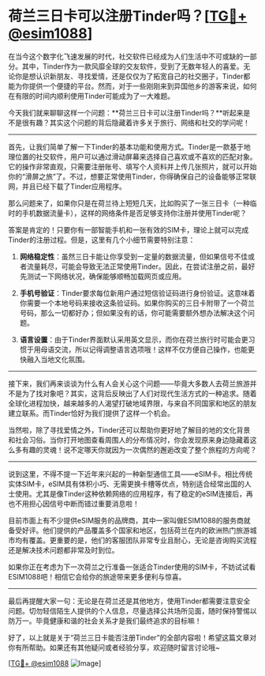 # 荷兰三日卡可以注册Tinder吗？[[TG💪+ @esim1088](https://t.me/s/esim1088)]

在当今这个数字化飞速发展的时代，社交软件已经成为人们生活中不可或缺的一部分。其中，Tinder作为一款风靡全球的交友软件，受到了无数年轻人的喜爱。无论你是想认识新朋友、寻找爱情，还是仅仅为了拓宽自己的社交圈子，Tinder都能为你提供一个便捷的平台。然而，对于一些刚刚来到异国他乡的游客来说，如何在有限的时间内顺利使用Tinder可能成为了一大难题。

今天我们就来聊聊这样一个问题：**荷兰三日卡可以注册Tinder吗？**听起来是不是很有趣？其实这个问题的背后隐藏着许多关于旅行、网络和社交的学问呢！

---

首先，让我们简单了解一下Tinder的基本功能和使用方式。Tinder是一款基于地理位置的社交软件，用户可以通过滑动屏幕来选择自己喜欢或不喜欢的匹配对象。它的操作非常直观，只需要注册账号、填写个人资料并上传几张照片，就可以开始你的“滑屏之旅”了。不过，想要正常使用Tinder，你得确保自己的设备能够正常联网，并且已经下载了Tinder应用程序。

那么问题来了，如果你只是在荷兰待上短短几天，比如购买了一张三日卡（一种临时的手机数据流量卡），这样的网络条件是否足够支持你注册并使用Tinder呢？

答案是肯定的！只要你有一部智能手机和一张有效的SIM卡，理论上就可以完成Tinder的注册过程。但是，这里有几个小细节需要特别注意：

1. **网络稳定性**：虽然三日卡能让你享受到一定量的数据流量，但如果信号不佳或者流量耗尽，可能会导致无法正常使用Tinder。因此，在尝试注册之前，最好先测试一下网络状况，确保能够顺畅加载网页或应用。
   
2. **手机号验证**：Tinder要求每位新用户通过短信验证码进行身份验证。这意味着你需要一个本地号码来接收这条验证码。如果你购买的三日卡附带了一个荷兰号码，那么一切都好办；但如果没有的话，你可能需要额外想办法解决这个问题。

3. **语言设置**：由于Tinder界面默认采用英文显示，而你在荷兰旅行时可能会更习惯于用母语交流，所以记得调整语言选项哦！这样不仅方便自己操作，也能更快融入当地文化氛围。

---

接下来，我们再来谈谈为什么有人会关心这个问题——毕竟大多数人去荷兰旅游并不是为了找对象吧？其实，这背后反映出了人们对现代生活方式的一种追求。随着全球化进程加快，越来越多的人渴望打破地域界限，与来自不同国家和地区的朋友建立联系。而Tinder恰好为我们提供了这样一个机会。

当然啦，除了寻找爱情之外，Tinder还可以帮助你更好地了解目的地的文化背景和社会习俗。当你打开地图查看周围人的分布情况时，你会发现原来身边隐藏着这么多有趣的灵魂！说不定哪天你就因为一次偶然的邂逅改变了整个旅程的方向呢？

---

说到这里，不得不提一下近年来兴起的一种新型通信工具——eSIM卡。相比传统实体SIM卡，eSIM具有体积小巧、无需更换卡槽等优点，特别适合经常出国的人士使用。尤其是像Tinder这种依赖网络的应用程序，有了稳定的eSIM连接后，再也不用担心因信号中断而错过重要消息啦！

目前市面上有不少提供eSIM服务的品牌商，其中一家叫做ESIM1088的服务商就备受好评。他们提供的产品覆盖多个国家和地区，包括荷兰在内的欧洲热门旅游城市均有覆盖。更重要的是，他们的客服团队非常专业且耐心，无论是咨询购买流程还是解决技术问题都非常及时到位。

如果你正在考虑为下一次荷兰之行准备一张适合Tinder使用的SIM卡，不妨试试看ESIM1088吧！相信它会给你的旅途带来更多便利与惊喜。

---

最后再提醒大家一句：无论是在荷兰还是其他地方，使用Tinder都需要注意安全问题。切勿轻信陌生人提供的个人信息，尽量选择公共场所见面，随时保持警惕以防万一。毕竟健康和谐的社会关系才是我们最终追求的目标嘛！

好了，以上就是关于“荷兰三日卡能否注册Tinder”的全部内容啦！希望这篇文章对你有所帮助。如果还有其他疑问或者经验分享，欢迎随时留言讨论哦~

[[TG💪+ @esim1088](https://t.me/s/esim1088) ![Image](https://i.postimg.cc/4NQfJmqS/Snipaste-2025-05-13-00-14-12.png)]